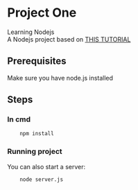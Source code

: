 # Project One

Learning Nodejs<br>
A Nodejs project based on [THIS TUTORIAL](https://scotch.io/tutorials/build-a-restful-api-using-node-and-express-4)

## Prerequisites

Make sure you have node.js installed

## Steps
### In cmd

```bash
    npm install
```

### Running project

You can also start a server:

```bash
    node server.js
```
